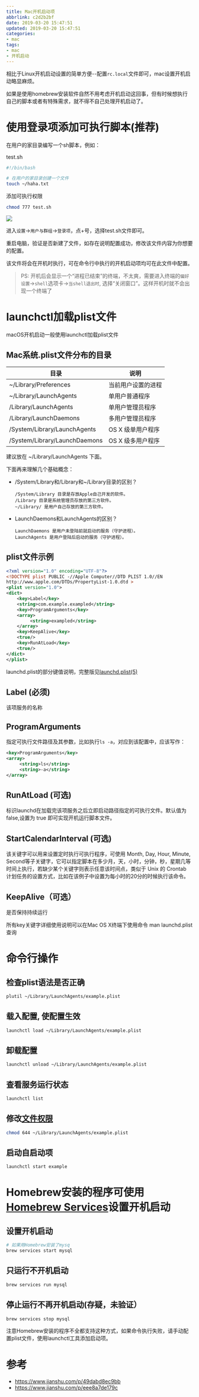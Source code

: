 ```yaml
---
title: Mac开机启动项
abbrlink: c2d2b2bf
date: 2019-03-20 15:47:51
updated: 2019-03-20 15:47:51
categories:
- mac
tags:
- mac
- 开机启动
---
```


相比于Linux开机启动设置的简单方便--配置`rc.local`文件即可，mac设置开机启动略显麻烦。

如果是使用homebrew安装软件自然不用考虑开机启动这回事，但有时候想执行自己的脚本或者有特殊需求，就不得不自己处理开机启动了。

<!--more-->

# 使用登录项添加可执行脚本(推荐)

在用户的家目录编写一个sh脚本，例如：

test.sh

```bash
#!/bin/bash

# 在用户的家目录创建一个文件
touch ~/haha.txt
```

添加可执行权限

```bash
chmod 777 test.sh
```

![](https://img2018.cnblogs.com/blog/1219668/201908/1219668-20190819173502114-2052532113.png)

进入`设置`->`用户与群组`->`登录项`，点+号，选择test.sh文件即可。

重启电脑，验证是否新建了文件，如存在说明配置成功，修改该文件内容为你想要的配置。

该文件将会在开机时执行，可在命令行中执行的开机启动项均可在此文件中配置。

> PS: 开机后会显示一个“进程已结束”的终端，不太爽，需要进入终端的`偏好设置`->`shell`选项卡->`当shell退出时`, 选择“关闭窗口”。这样开机时就不会出现一个终端了

# launchctl加载plist文件

macOS开机启动一般使用launchctl加载plist文件

## Mac系统.plist文件分布的目录

| 目录                          | 说明               |
| ----------------------------- | ------------------ |
| ~/Library/Preferences         | 当前用户设置的进程 |
| ~/Library/LaunchAgents        | 单用户普通程序     |
| /Library/LaunchAgents         | 单用户管理员程序   |
| /Library/LaunchDaemons        | 多用户管理员程序   |
| /System/Library/LaunchAgents  | OS X 级单用户程序  |
| /System/Library/LaunchDaemons | OS X 级多用户程序  |

建议放在 ~/Library/LaunchAgents 下面。

下面再来理解几个基础概念：

- /System/Library和/Library和~/Library目录的区别？

     ```
     /System/Library 目录是存放Apple自己开发的软件。
     /Library 目录是系统管理员存放的第三方软件。
     ~/Library/ 是用户自己存放的第三方软件。
     ```

- LaunchDaemons和LaunchAgents的区别？

     ```
     LaunchDaemons 是用户未登陆前就启动的服务（守护进程）。
     LaunchAgents 是用户登陆后启动的服务（守护进程）。
     ```

## plist文件示例

```xml
<?xml version="1.0" encoding="UTF-8"?>
<!DOCTYPE plist PUBLIC -//Apple Computer//DTD PLIST 1.0//EN
http://www.apple.com/DTDs/PropertyList-1.0.dtd >
<plist version="1.0">
<dict>
    <key>Label</key>
    <string>com.example.exampled</string>
    <key>ProgramArguments</key>
    <array>
         <string>exampled</string>
    </array>
    <key>KeepAlive</key>
    <true/>
    <key>RunAtLoad</key>
    <true/>
</dict>
</plist>
```

launchd.plist的部分键值说明，完整版见[launchd.plist(5)](https://developer.apple.com/legacy/library/documentation/Darwin/Reference/ManPages/man5/launchd.plist.5.html#//apple_ref/doc/man/5/launchd.plist)

## Label (必须)

该项服务的名称

## ProgramArguments

指定可执行文件路径及其参数，比如执行`ls -a`，对应到该配置中，应该写作：

```xml
<key>ProgramArguments</key>
<array>
     <string>ls</string>
     <string>-a</string>
</array>
```

## RunAtLoad (可选)

标识launchd在加载完该项服务之后立即启动路径指定的可执行文件。默认值为 false,设置为 true 即可实现开机运行脚本文件。

## StartCalendarInterval (可选)

该关键字可以用来设置定时执行可执行程序，可使用 Month, Day, Hour, Minute, Second等子关键字，它可以指定脚本在多少月，天，小时，分钟，秒，星期几等时间上执行，若缺少某个关键字则表示任意该时间点，类似于 Unix 的 Crontab 计划任务的设置方式，比如在该例子中设置为每小时的20分的时候执行该命令。

## KeepAlive（可选）

是否保持持续运行

所有key关键字详细使用说明可以在Mac OS X终端下使用命令 man launchd.plist 查询



# 命令行操作

## 检查plist语法是否正确

```bash
plutil ~/Library/LaunchAgents/example.plist
```

## 载入配置, 使配置生效

```bash
launchctl load ~/Library/LaunchAgents/example.plist
```

## 卸载配置

```bash
launchctl unload ~/Library/LaunchAgents/example.plist
```

## 查看服务运行状态

```bash
launchctl list
```

## 修改[文件权限](https://ss64.com/bash/chmod.html)

```bash
chmod 644 ~/Library/LaunchAgents/example.plist
```

## 启动自启动项

```bash
launchctl start example
```



# Homebrew安装的程序可使用[Homebrew Services](https://github.com/Homebrew/homebrew-services)设置开机启动

## 设置开机启动

```bash
# 如果用Homebrew安装了mysq
brew services start mysql
```

## 只运行不开机启动

```bash
brew services run mysql
```

## 停止运行不再开机启动(存疑，未验证）

```bash
brew services stop mysql
```

注意Homebrew安装的程序不全都支持这种方式，如果命令执行失败，请手动配置plist文件，使用launchctl工具添加启动项。



# 参考

- <https://www.jianshu.com/p/49dabd8ec9bb>
- https://www.jianshu.com/p/eee8a7de179c
